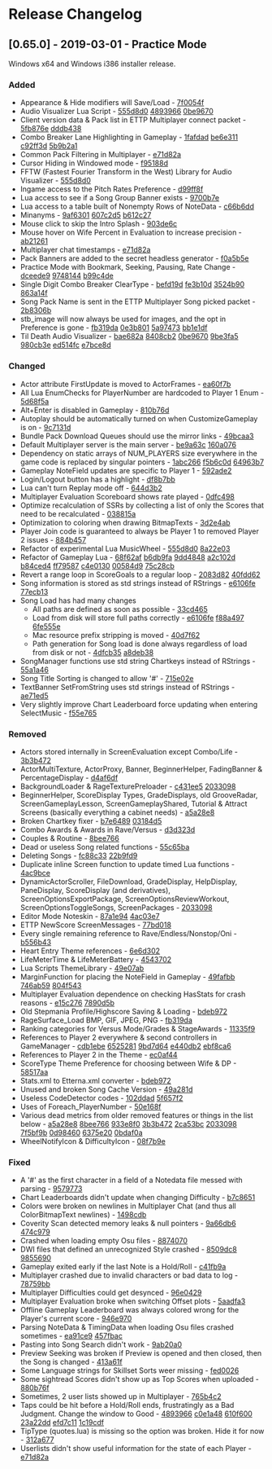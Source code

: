 # Release Changelog


## [0.65.0] - 2019-03-01 - Practice Mode

Windows x64 and Windows i386 installer release.

### Added
- Appearance & Hide modifiers will Save/Load - [7f0054f](../../commit/7f0054f6d5d0a6d045584f100d2eb2b8e1011cdc)
- Audio Visualizer Lua Script - [555d8d0](../../commit/555d8d073bf8b23fdd72918d1ab55bf05f062aae) [4893966](../../commit/4893966155d1f306c6a115bbbe3539c253ba02dd) [0be9670](../../commit/0be9670a7a302bf0358464c9df8dcfa1c81d8af4)
- Client version data & Pack list in ETTP Multiplayer connect packet - [5fb876e](../../commit/5fb876e557f4d41e0fc18b3582ee5736fec7cea3) [dddb438](../../commit/dddb438032e872579ce3dc05c2ede846ee629ffe)
- Combo Breaker Lane Highlighting in Gameplay - [1fafdad](../../commit/1fafdad3594c537c2595e28811b9c058d5193911) [be6e311](../../commit/be6e3119119ffc1ffc6ed0fa4f8a482087a9db9f) [c92ff3d](../../commit/c92ff3dc37dcf2237c7d2979b0738f0a6395c9cf) [5b9b2a1](../../commit/5b9b2a1eb8260690ca19236a96840602b4bfdf0a)
- Common Pack Filtering in Multiplayer - [e71d82a](../../commit/e71d82a70192fb242876673a31c8ac2b46fbd40f)
- Cursor Hiding in Windowed mode - [f95188d](../../commit/f95188d43a5e4dd1a21f8165186dbbe39144911b)
- FFTW (Fastest Fourier Transform in the West) Library for Audio Visualizer - [555d8d0](../../commit/555d8d073bf8b23fdd72918d1ab55bf05f062aae)
- Ingame access to the Pitch Rates Preference - [d99ff8f](../../commit/d99ff8f5a92e1a6721d6404d75a035d3de17de85)
- Lua access to see if a Song Group Banner exists - [9700b7e](../../commit/9700b7e84e3f84f5c5eabc14883f623f2bbaa2a3)
- Lua access to a table built of Nonempty Rows of NoteData - [c66b6dd](../../commit/c66b6ddb4b0167585c16992161963991d9a9f0bb)
- Minanyms - [9af6301](../../commit/9af6301cf9bba9b32841287b32c6e4b007462c09) [607c2d5](../../commit/607c2d5c63dad50bb349f27c5815c55dd4f21b89) [b612c27](../../commit/b612c27be108e2492c04ed3ad971b326afaf54b8)
- Mouse click to skip the Intro Splash - [903de6c](../../commit/903de6cdee3e1a8f052949aecd222eb2a08c2f27)
- Mouse hover on Wife Percent in Evaluation to increase precision - [ab21261](../../commit/ab2126154f09e26c5004eaec9c3e432983132ecc)
- Multiplayer chat timestamps - [e71d82a](../../commit/e71d82a70192fb242876673a31c8ac2b46fbd40f)
- Pack Banners are added to the secret headless generator - [f0a5b5e](../../commit/f0a5b5e07a5b5f4c010502326bb74c52b201cc42)
- Practice Mode with Bookmark, Seeking, Pausing, Rate Change - [dceede9](../../commit/dceede9e806e73e7772b35696fce89ab3992a3b9) [9748144](../../commit/9748144fd62878bb9699e95ad0ee3973789f48c7) [b99c4de](../../commit/b99c4dec99ac078962a73d31ee67706133b12f5e)
- Single Digit Combo Breaker ClearType - [befd19d](../../commit/befd19d94d85c1705429952289e4d4b94b7d9c03) [fe3b10d](../../commit/fe3b10d2a110461fc10d178a6cdf24bf223b628a) [3524b90](../../commit/3524b90fa6a9e23ff9a04d670488a202ee5827ed) [863a14f](../../commit/863a14f851d9aa1417b06ee9ce4dedf25056bd99)
- Song Pack Name is sent in the ETTP Multiplayer Song picked packet - [2b8306b](../../commit/2b8306b8967f1f09474fdca92b0e66314c17b2d3)
- stb_image will now always be used for images, and the opt in Preference is gone - [fb319da](../../commit/fb319dae8e092869521a6e25a18e49a63e9b32d5) [0e3b801](../../commit/0e3b8018b38c3b577832d61a3fc5cf56977d1632) [5a97473](../../commit/5a974733e7325db85dc8334e601ac658eacae75a) [bb1e1df](../../commit/bb1e1df266a4dc65f666cbb339458e3af24e1fa6)
- Til Death Audio Visualizer - [bae682a](../../commit/bae682aedfb3ec53281b8f048f1ccc1a8238d36e) [8408cb2](../../commit/8408cb298a5cd64b591e37a6949329a67e49f5b9) [0be9670](../../commit/0be9670a7a302bf0358464c9df8dcfa1c81d8af4) [9be3fa5](../../commit/9be3fa574e6d53f3aab5393511be3185ee6e4a67) [980cb3e](../../commit/980cb3ee4b15dcdc3692b5bebed9d71819269c6b) [ed514fc](../../commit/ed514fcd28920ea308d699dccaf7e6166fd51fd3) [e7bce8d](../../commit/e7bce8dc34ed2aabb1f25f828539cd0718ed95a6)
### Changed
- Actor attribute FirstUpdate is moved to ActorFrames - [ea60f7b](../../commit/ea60f7bd2b7520ca5969d081caead3f7ece1b03c)
- All Lua EnumChecks for PlayerNumber are hardcoded to Player 1 Enum - [5d68f5a](../../commit/5d68f5ad57fa9b7e7d663b399288ebb3a40f057a)
- Alt+Enter is disabled in Gameplay - [810b76d](../../commit/810b76d77d10bac8aabdbc6ca543607f25b965db)
- Autoplay should be automatically turned on when CustomizeGameplay is on - [9c7131d](../../commit/9c7131d01c2a48d11121ca376737e71377be635a)
- Bundle Pack Download Queues should use the mirror links - [49bcaa3](../../commit/49bcaa357d3e96f3c7a853efc3ceb05c5850d454)
- Default Multiplayer server is the main server - [be9a63c](../../commit/be9a63c310a9e95f45bb53a1895c694176085712) [160a076](../../commit/160a07686932ab4679b1d3fd9380b4e38e24e4e6)
- Dependency on static arrays of NUM_PLAYERS size everywhere in the game code is replaced by singular pointers - [1abc266](../../commit/1abc266591438db48646315aabe955dab244b9a3) [f5b6c0d](../../commit/f5b6c0d8d3950a03f0a7d46f4512c20f2154cfdd) [64963b7](../../commit/64963b7bed6c5d59994287bf06566f52b8a98f30)
- Gameplay NoteField updates are specific to Player 1 - [592ade2](../../commit/592ade28399b9c881601b9fb3b9dcb95399bf36e)
- Login/Logout button has a highlight - [df8b7bb](../../commit/df8b7bb55bb5b37cc7413fe1e2f7a433f4977223)
- Lua can't turn Replay mode off - [644d3b2](../../commit/644d3b22bc8874b9a08556f65d0ee5cb292bb6ff)
- Multiplayer Evaluation Scoreboard shows rate played - [0dfc498](../../commit/0dfc498950b2591735433e90a57e78f9696ea90a)
- Optimize recalculation of SSRs by collecting a list of only the Scores that need to be recalculated - [038815a](../../commit/038815ac38f5c449304df59ddb764c022a1d1a35)
- Optimization to coloring when drawing BitmapTexts - [3d2e4ab](../../commit/3d2e4abfdd0dcc73536c411d2a53f4974dc30e33)
- Player Join code is guaranteed to always be Player 1 to removed Player 2 issues - [884b457](../../commit/884b457bed49495d7b047ba4f04bf648f598762a)
- Refactor of experimental Lua MusicWheel - [555d8d0](../../commit/555d8d073bf8b23fdd72918d1ab55bf05f062aae) [8a22e03](../../commit/8a22e0393dc8ef397d70ed02e61d7f30b33a0c2b)
- Refactor of Gameplay Lua - [68f62af](../../commit/68f62afad5e4306881ec2861d11d4d2285eb3cbe) [b6db9fa](../../commit/b6db9fa8bcdc895b8011cdbb50540576732c95bc) [9dd4848](../../commit/9dd484848425bede6a2c06f64619ce084c231f2a) [a2c102d](../../commit/a2c102dce68b3919f3ab3989d8ba27bce92fb1c4) [b84ced4](../../commit/b84ced4e1a47fb9a753552b37c7d1478466e5a50) [ff79587](../../commit/ff7958782b314138296d83832e9930c493994483) [c4e0130](../../commit/c4e0130c6717279b957416142ea977ff979d71b7) [00584d9](../../commit/00584d9484e6971ea95744126cc54e6e81caf422) [75c28cb](../../commit/75c28cbc4ab6e381af7b99ebc88f8e208f8196b9)
- Revert a range loop in ScoreGoals to a regular loop - [2083d82](../../commit/2083d82098e8d71823fb8e7675646856d3db63eb) [40fdd62](../../commit/40fdd62c38417feb8c1a7d880e1dc0c226a31e7a)
- Song information is stored as std strings instead of RStrings - [e6106fe](../../commit/e6106fe384d0a7458fa2e6730978ae6b62abafaa) [77ecb13](../../commit/77ecb1304ef0d0e80e88c3ce431e9d53219381ca)
- Song Load has had many changes
  - All paths are defined as soon as possible - [33cd465](../../commit/33cd4650c768b0724ce4e0cba8f6866c8a9c9eb7)
  - Load from disk will store full paths correctly - [e6106fe](../../commit/e6106fe384d0a7458fa2e6730978ae6b62abafaa) [f88a497](../../commit/f88a4977c234c0172f375ecc8a8ae4279625a7b8) [6fe555e](../../commit/6fe555e782bb65dfb1478d86344e63467ad2f903)
   - Mac resource prefix stripping is moved - [40d7f62](../../commit/40d7f625b65667e48c825c59de8aa1303ef8c777)
   - Path generation for Song load is done always regardless of load from disk or not - [4dfcb35](../../commit/4dfcb35f5cd0de3fbd16077e5381cf6cc0947788) [a8deb38](../../commit/a8deb388ee9b55ce13f3b86e5a53dde4eaccf893)
- SongManager functions use std string Chartkeys instead of RStrings - [55a1a46](../../commit/55a1a464e078abaecaa4e1bd4e4b0fd6e82d20df)
- Song Title Sorting is changed to allow '#' - [715e02e](../../commit/715e02ec709718ea783215109399bad6352312af)
- TextBanner SetFromString uses std strings instead of RStrings - [ae71ed5](../../commit/ae71ed5c8e1b361485f1982f14815c27bc3fecad)
- Very slightly improve Chart Leaderboard force updating when entering SelectMusic - [f55e765](../../commit/f55e7654e1d5c13ba481a16a43e458bc17771419)
### Removed
- Actors stored internally in ScreenEvaluation except Combo/Life - [3b3b472](../../commit/3b3b4726fdcf287b0087f2897e420f56b349fa40)
- ActorMultiTexture, ActorProxy, Banner, BeginnerHelper, FadingBanner & PercentageDisplay - [d4af6df](../../commit/d4af6df212c1738a167b629677c60d866c3f1108)
- BackgroundLoader & RageTexturePreloader - [c431ee5](../../commit/c431ee50c0bc0555d84c63f3a9c4a014b420644d) [2033098](../../commit/2033098a8bf160ce474d362805028ef734170641)
- BeginnerHelper, ScoreDisplay Types, GradeDisplays, old GrooveRadar, ScreenGameplayLesson, ScreenGameplayShared, Tutorial & Attract Screens (basically everything a cabinet needs) - [a5a28e8](../../commit/a5a28e80afe4bff97b812848ddc72e1a4aae0d6c)
- Broken Chartkey fixer - [b7e6489](../../commit/b7e6489768324ec5e5066bef46d1ab58be1ebaeb) [03184d5](../../commit/03184d5a3e47466ca4b4a83362a6713afba91fc8)
- Combo Awards & Awards in Rave/Versus - [d3d323d](../../commit/d3d323d36a5a8dd07f6086d70ec60427444969e5)
- Couples & Routine - [8bee766](../../commit/8bee766acb473f34135f59e8029ef86d82852c59)
- Dead or useless Song related functions - [55c65ba](../../commit/55c65bae6bdec629a60f4ee13d7522ea036f3095)
- Deleting Songs - [fc88c33](../../commit/fc88c3369fbeddb25bde50d2d0048c464da5d68b) [22b9fd9](../../commit/22b9fd97267acb9d04d0222663825c7c9d435440)
- Duplicate inline Screen function to update timed Lua functions - [4ac9bce](../../commit/4ac9bce906fdb1b47f0114825fc07951414a47fd)
- DynamicActorScroller, FileDownload, GradeDisplay, HelpDisplay, PaneDisplay, ScoreDisplay (and derivatives), ScreenOptionsExportPackage, ScreenOptionsReviewWorkout, ScreenOptionsToggleSongs, ScreenPackages - [2033098](../../commit/2033098a8bf160ce474d362805028ef734170641)
- Editor Mode Noteskin - [87a1e94](../../commit/87a1e943d7429cbf3f4281eb9eecf40a3bffc190) [4ac03e7](../../commit/4ac03e71db503982d07fb4b45272da36c5232c62)
- ETTP NewScore ScreenMessages - [77bd018](../../commit/77bd0189cfa01c5f4290e3630a498748464323a9)
- Every single remaining reference to Rave/Endless/Nonstop/Oni - [b556b43](../../commit/b556b4314e13f473fabf3e927448d990d65d83ad)
- Heart Entry Theme references - [6e6d302](../../commit/6e6d30254a628b563cd0697e334c26c5b4ce90ec)
- LifeMeterTime & LifeMeterBattery - [4543702](../../commit/4543702f009e2dcdb704a1e415ba5a4ea0f2b537)
- Lua Scripts ThemeLibrary - [49e07ab](../../commit/49e07ab7af23abcae325fedc02e65fc321989d5c)
- MarginFunction for placing the NoteField in Gameplay - [49fafbb](../../commit/49fafbb2c3a14ded7acb8be1376c0e71f0aadab4) [746ab59](../../commit/746ab59b1baf2fe15c2afbbd1b3f4206a07385cc) [804f543](../../commit/804f54380a57b098f83ba7f6c9800bcfc85b4a4b)
- Multiplayer Evaluation dependence on checking HasStats for crash reasons - [e15c276](../../commit/e15c27644a0f6554da1b83a53a1ef077e58d7df1) [7890d5b](../../commit/7890d5b8472d548d9743b978fce7f55bde76a231)
- Old Stepmania Profile/Highscore Saving & Loading - [bdeb972](../../commit/bdeb972b56101fe8c4de99354bc04afa08fcd9b4)
- RageSurface_Load BMP, GIF, JPEG, PNG - [fb319da](../../commit/fb319dae8e092869521a6e25a18e49a63e9b32d5)
- Ranking categories for Versus Mode/Grades & StageAwards - [11335f9](../../commit/11335f9c4aa2abe76453bb67b86df7ac7be10feb)
- References to Player 2 everywhere & second controllers in GameManager - [cdb1ebe](../../commit/cdb1ebe7e62250a7c0a6eb51fa144e9dd028320e) [6525281](../../commit/65252818b8b663ed2f8c056a89b895a815f52196) [9bd7d64](../../commit/9bd7d6490c93a717ce98106471a8f045cbbd8fa7) [e440db2](../../commit/e440db27cd72eb758a79df902027c80488c098a7) [ebf8ca6](../../commit/ebf8ca63ec1602a2a8668b8d2d023b61c0c58124)
- References to Player 2 in the Theme - [ec0af44](../../commit/ec0af44d9a89c4f5be227c18c8a7ce8e541dc1f0)
- ScoreType Theme Preference for choosing between Wife & DP - [58517aa](../../commit/58517aa559628caa0e281fa3d9d2fe20341eeaed)
- Stats.xml to Etterna.xml converter - [bdeb972](../../commit/bdeb972b56101fe8c4de99354bc04afa08fcd9b4)
- Unused and broken Song Cache Version - [49a281d](../../commit/49a281d3016820dd50885242b022167d2c49d5f2)
- Useless CodeDetector codes - [102ddad](../../commit/102ddad6b57d84c9bfe347efc15861bf42511831) [5f657f2](../../commit/5f657f28ca4965890f690e23bf27001b536ea3e2)
- Uses of Foreach_PlayerNumber - [50e168f](../../commit/50e168f9fe737a3dc7e5781e4595ccb5ab21a191)
- Various dead metrics from older removed features or things in the list below - [a5a28e8](../../commit/a5a28e80afe4bff97b812848ddc72e1a4aae0d6c) [8bee766](../../commit/8bee766acb473f34135f59e8029ef86d82852c59) [933e8f0](../../commit/933e8f06024d76504973fd83b75bcd221409101d) [3b3b472](../../commit/3b3b4726fdcf287b0087f2897e420f56b349fa40) [2ca53bc](../../commit/2ca53bc8699216cf64ccf0068ecf46047e5f2fa4) [2033098](../../commit/2033098a8bf160ce474d362805028ef734170641) [7f5bf9b](../../commit/7f5bf9bb8786b9dd56a28a236501712c093df115) [0d98460](../../commit/0d98460e0d4d1725750b829415e2d707a112a7fd) [6375e20](../../commit/6375e20f6a51ee54e045ef15501690fec417a1b4) [0bdaf0a](../../commit/0bdaf0a405ef09848c9ba758b0bfac3496027c9a)
- WheelNotifyIcon & DifficultyIcon - [08f7b9e](../../commit/08f7b9edd608e8098f47da1224e81cdb8fba242c)
### Fixed
- A '#' as the first character in a field of a Notedata file messed with parsing - [9579773](../../commit/95797733dea91579aa0694a75184fe49f18fcce8)
- Chart Leaderboards didn't update when changing Difficulty - [b7c8651](../../commit/b7c86511e1c5789a90a10f5e2670466a77ee05a9)
- Colors were broken on newlines in Multiplayer Chat (and thus all ColorBitmapText newlines) - [1498cdb](../../commit/1498cdb6bcb9a0ece8cc12191c4a3d075728747a)
- Coverity Scan detected memory leaks & null pointers - [9a66db6](../../commit/9a66db603f3753e98ee5b6adf042607197d9cd03) [474c979](../../commit/474c979e17e2db507b57e031f207d383f1a69c7f)
- Crashed when loading empty Osu files - [8874070](../../commit/887407008e24adc85038766a21da5f2dc28841a3)
- DWI files that defined an unrecognized Style crashed - [8509dc8](../../commit/8509dc8f2446149c3c5b001eb013d537f4d6d400) [9855690](../../commit/98556904f3ca5a0a456a2c1db2b47edaa3630cd0)
- Gameplay exited early if the last Note is a Hold/Roll - [c41fb9a](../../commit/c41fb9aadf0ff34e07a91ea78d6f23929727a018)
- Multiplayer crashed due to invalid characters or bad data to log - [78759bb](../../commit/78759bb9367bd6d34259aacaf149580e02096243)
- Multiplayer Difficulties could get desynced - [96e0429](../../commit/96e0429e3dff32a3b079b99ce0a707297b90498d)
- Multiplayer Evaluation broke when switching Offset plots - [5aadfa3](../../commit/5aadfa344a78bedc157ed75c6c0dda74c89fbe6c)
- Offline Gameplay Leaderboard was always colored wrong for the Player's current score - [946e970](../../commit/946e97083bf75d1d9cd85df7ce3c1af483f7e7bc)
- Parsing NoteData & TimingData when loading Osu files crashed sometimes - [ea91ce9](../../commit/ea91ce9911f9f74e96bda0b5536e48aa8f9931ce) [457fbac](../../commit/457fbac3ced53a087590930d563d6b18c09fa106)
- Pasting into Song Search didn't work - [9ab20a0](../../commit/9ab20a0ada1b55b9fa281821b733571c2d5e60d6)
- Preview Seeking was broken if Preview is opened and then closed, then the Song is changed - [413a61f](../../commit/413a61fea9b1b4c5eb849e3302227f8a3e5eb558)
- Some Language strings for Skillset Sorts weer missing - [fed0026](../../commit/fed0026418f283e3ede802a0cabf262ca582005c)
- Some sightread Scores didn't show up as Top Scores when uploaded - [880b76f](../../commit/880b76fd8003c64b165ce65a3bb4741ab6a27194)
- Sometimes, 2 user lists showed up in Multiplayer - [765b4c2](../../commit/765b4c2e067fe966c6b4695288727e7b56715a48)
- Taps could be hit before a Hold/Roll ends, frustratingly as a Bad Judgment. Change the window to Good - [4893966](../../commit/4893966155d1f306c6a115bbbe3539c253ba02dd) [c0e1a48](../../commit/c0e1a48b9b989e41d2539675d9f301f875d8976a) [610f600](../../commit/610f6002351f39050fb1e7de6e348314011ec6fb) [23a22dd](../../commit/23a22ddb15e0a6b7539c6c65e3a5b6016d429ea2) [efd7c11](../../commit/efd7c11bb2f53c54345db5bec20939c0c334569b) [1c19cdf](../../commit/1c19cdf225c04e79e4a18b3598b3b7d30e29b203)
- TipType (quotes.lua) is missing so the option was broken. Hide it for now - [312a677](../../commit/312a677b7e52ccc5efc8f50604cee318276c9fcb)
- Userlists didn't show useful information for the state of each Player - [e71d82a](../../commit/e71d82a70192fb242876673a31c8ac2b46fbd40f)
